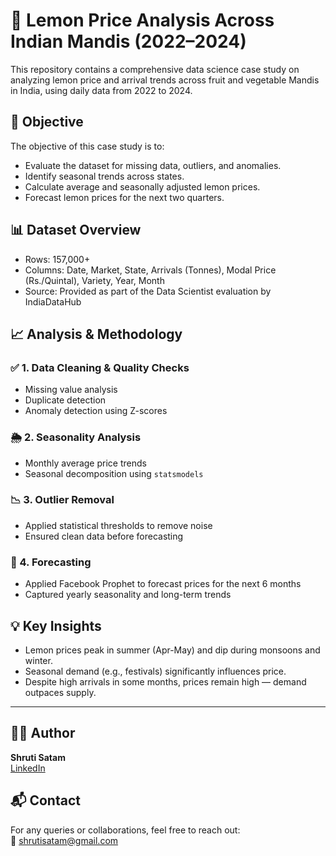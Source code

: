 # 🍋 Lemon Price Analysis Across Indian Mandis (2022–2024)

This repository contains a comprehensive data science case study on analyzing lemon price and arrival trends across fruit and vegetable Mandis in India, using daily data from 2022 to 2024.

## 📌 Objective

The objective of this case study is to:
- Evaluate the dataset for missing data, outliers, and anomalies.
- Identify seasonal trends across states.
- Calculate average and seasonally adjusted lemon prices.
- Forecast lemon prices for the next two quarters.

## 📊 Dataset Overview

- Rows: 157,000+
- Columns: Date, Market, State, Arrivals (Tonnes), Modal Price (Rs./Quintal), Variety, Year, Month
- Source: Provided as part of the Data Scientist evaluation by IndiaDataHub


## 📈 Analysis & Methodology

### ✅ 1. Data Cleaning & Quality Checks
- Missing value analysis
- Duplicate detection
- Anomaly detection using Z-scores

### 🌦️ 2. Seasonality Analysis
- Monthly average price trends
- Seasonal decomposition using `statsmodels`

### 📉 3. Outlier Removal
- Applied statistical thresholds to remove noise
- Ensured clean data before forecasting

### 🧠 4. Forecasting
- Applied Facebook Prophet to forecast prices for the next 6 months
- Captured yearly seasonality and long-term trends


## 💡 Key Insights

- Lemon prices peak in summer (Apr-May) and dip during monsoons and winter.
- Seasonal demand (e.g., festivals) significantly influences price.
- Despite high arrivals in some months, prices remain high — demand outpaces supply.

---

## 👩‍💻 Author

**Shruti Satam**  
[LinkedIn](https://www.linkedin.com/in/shruti-satam-)  


## 📬 Contact

For any queries or collaborations, feel free to reach out:  
📧 shrutisatam@gmail.com  
